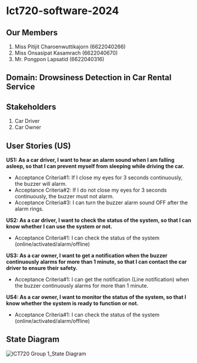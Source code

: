 # Ict720-software-2024
## Our Members
1. Miss Pitijit Charoenwuttikajorn (6622040266)
2. Miss Onsasipat Kasamrach (6622040670)
3. Mr. Pongpon Lapsatid (6622040316)
          
## Domain: Drowsiness Detection in Car Rental Service
## Stakeholders
1. Car Driver
2. Car Owner
   
## User Stories (US)
**US1: As a car driver, I want to hear an alarm sound when I am falling asleep, so that I can prevent myself from sleeping while driving the car.**
- Acceptance Criteria#1: If I close my eyes for 3 seconds continuously, the buzzer will alarm.<br>
- Acceptance Criteria#2: If I do not close my eyes for 3 seconds continuously, the buzzer must not alarm.<br>
- Acceptance Criteria#3: I can turn the buzzer alarm sound OFF after the alarm rings.<br>

**US2: As a car driver, I want to check the status of the system, so that I can know whether I can use the system or not.** <br>
- Acceptance Criteria#1: I can check the status of the system (online/activated/alarm/offline)<br>

**US3: As a car owner, I want to get a notification when the buzzer continuously alarms for more than 1 minute, so that I can contact the car driver to ensure their safety.**
- Acceptance Criteria#1: I can get the notification (Line notification) when the buzzer continuously alarms for more than 1 minute.<br>



**US4: As a car owner, I want to monitor the status of the system, so that I know whether the system is ready to function or not.** <br>
- Acceptance Criteria#1: I can check the status of the system (online/activated/alarm/offline)<br>

## State Diagram <br>
![ICT720  Group 1_State Diagram](https://github.com/pitijit/Ict720-software-2024/assets/92443678/592f0820-8a42-46fe-b32d-652514e5563f)






